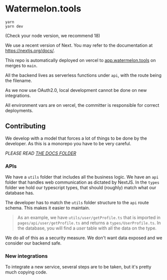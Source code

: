 # Watermelon.tools

```
yarn
yarn dev
```

(Check your node version, we recommend 18)

We use a recent version of Next. You may refer to the documentation at https://nextjs.org/docs/.

This repo is automatically deployed on vercel to [app.watermelon.tools](app.watermelon.tools) on merges to `main`.

All the backend lives as serverless functions under `api`, with the route being the filename.

As we now use OAuth2.0, local development cannot be done on new integrations.

All environment vars are on vercel, the committer is responsible for correct deployments.

## Contributing

We develop with a model that forces a lot of things to be done by the developer. As this is a monorepo you have to be very careful.

_PLEASE READ [THE DOCS FOLDER](/docs/)_

### APIs

We have a `utils` folder that includes all the business logic. We have an `api` folder that handles web communication as dictated by NextJS. In the `types` folder we hold our typescript types, that should (roughly) match what our database has.

The developer has to match the `utils` folder structure to the `api` route schema. This makes it easier to maintain.

> As an example, we have `utils/user/getProfile.ts` that is imported in `pages/api/user/getProfile.ts` and returns a `types/UserProfile.ts`. In the database, you will find a _user_ table with all the data on the type.

We do all of this as a security measure. We don't want data exposed and we consider our backend safe.

### New integrations

To integrate a new service, several steps are to be taken, but it's pretty much copying code.
